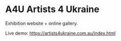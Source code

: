 # A4U Artists 4 Ukraine

Exhibition website + online gallery.


Live demo: 
https://artists4ukraine.com.au/index.html
